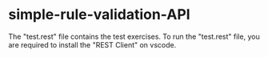 # simple-rule-validation-API
The "test.rest" file contains the test exercises.
To run the "test.rest" file, you are required to install the "REST Client" on vscode.